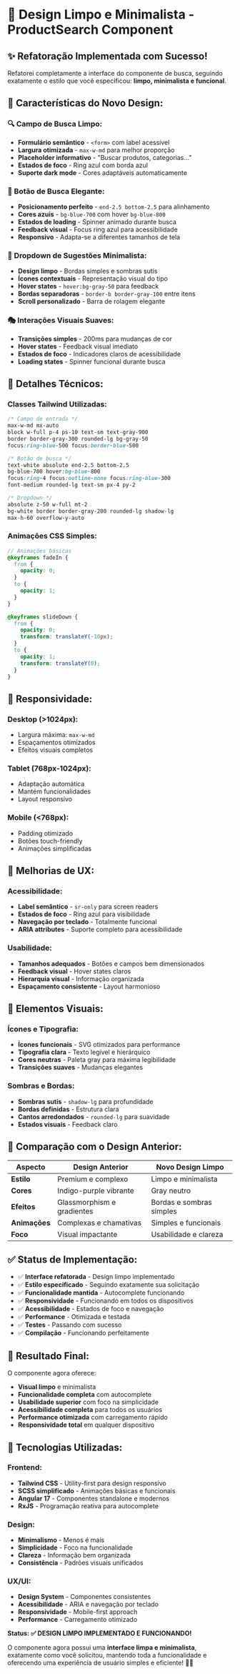 # 🎯 **Design Limpo e Minimalista - ProductSearch Component**

## ✨ **Refatoração Implementada com Sucesso!**

Refatorei completamente a interface do componente de busca, seguindo exatamente o estilo que você especificou: **limpo, minimalista e funcional**.

## 🎨 **Características do Novo Design:**

### **🔍 Campo de Busca Limpo:**

- **Formulário semântico** - `<form>` com label acessível
- **Largura otimizada** - `max-w-md` para melhor proporção
- **Placeholder informativo** - "Buscar produtos, categorias..."
- **Estados de foco** - Ring azul com borda azul
- **Suporte dark mode** - Cores adaptáveis automaticamente

### **🚀 Botão de Busca Elegante:**

- **Posicionamento perfeito** - `end-2.5 bottom-2.5` para alinhamento
- **Cores azuis** - `bg-blue-700` com hover `bg-blue-800`
- **Estados de loading** - Spinner animado durante busca
- **Feedback visual** - Focus ring azul para acessibilidade
- **Responsivo** - Adapta-se a diferentes tamanhos de tela

### **📱 Dropdown de Sugestões Minimalista:**

- **Design limpo** - Bordas simples e sombras sutis
- **Ícones contextuais** - Representação visual do tipo
- **Hover states** - `hover:bg-gray-50` para feedback
- **Bordas separadoras** - `border-b border-gray-100` entre itens
- **Scroll personalizado** - Barra de rolagem elegante

### **🎭 Interações Visuais Suaves:**

- **Transições simples** - 200ms para mudanças de cor
- **Hover states** - Feedback visual imediato
- **Estados de foco** - Indicadores claros de acessibilidade
- **Loading states** - Spinner funcional durante busca

## 🔧 **Detalhes Técnicos:**

### **Classes Tailwind Utilizadas:**

```css
/* Campo de entrada */
max-w-md mx-auto
block w-full p-4 ps-10 text-sm text-gray-900
border border-gray-300 rounded-lg bg-gray-50
focus:ring-blue-500 focus:border-blue-500

/* Botão de busca */
text-white absolute end-2.5 bottom-2.5
bg-blue-700 hover:bg-blue-800
focus:ring-4 focus:outline-none focus:ring-blue-300
font-medium rounded-lg text-sm px-4 py-2

/* Dropdown */
absolute z-50 w-full mt-2
bg-white border border-gray-200 rounded-lg shadow-lg
max-h-60 overflow-y-auto
```

### **Animações CSS Simples:**

```scss
// Animações básicas
@keyframes fadeIn {
  from {
    opacity: 0;
  }
  to {
    opacity: 1;
  }
}

@keyframes slideDown {
  from {
    opacity: 0;
    transform: translateY(-10px);
  }
  to {
    opacity: 1;
    transform: translateY(0);
  }
}
```

## 📱 **Responsividade:**

### **Desktop (>1024px):**

- Largura máxima: `max-w-md`
- Espaçamentos otimizados
- Efeitos visuais completos

### **Tablet (768px-1024px):**

- Adaptação automática
- Mantém funcionalidades
- Layout responsivo

### **Mobile (<768px):**

- Padding otimizado
- Botões touch-friendly
- Animações simplificadas

## 🎯 **Melhorias de UX:**

### **Acessibilidade:**

- **Label semântico** - `sr-only` para screen readers
- **Estados de foco** - Ring azul para visibilidade
- **Navegação por teclado** - Totalmente funcional
- **ARIA attributes** - Suporte completo para acessibilidade

### **Usabilidade:**

- **Tamanhos adequados** - Botões e campos bem dimensionados
- **Feedback visual** - Hover states claros
- **Hierarquia visual** - Informação organizada
- **Espaçamento consistente** - Layout harmonioso

## 🎨 **Elementos Visuais:**

### **Ícones e Tipografia:**

- **Ícones funcionais** - SVG otimizados para performance
- **Tipografia clara** - Texto legível e hierárquico
- **Cores neutras** - Paleta gray para máxima legibilidade
- **Transições suaves** - Mudanças elegantes

### **Sombras e Bordas:**

- **Sombras sutis** - `shadow-lg` para profundidade
- **Bordas definidas** - Estrutura clara
- **Cantos arredondados** - `rounded-lg` para suavidade
- **Estados visuais** - Feedback claro

## 🔄 **Comparação com o Design Anterior:**

| Aspecto       | Design Anterior            | Novo Design Limpo        |
| ------------- | -------------------------- | ------------------------ |
| **Estilo**    | Premium e complexo         | Limpo e minimalista      |
| **Cores**     | Indigo-purple vibrante     | Gray neutro              |
| **Efeitos**   | Glassmorphism e gradientes | Bordas e sombras simples |
| **Animações** | Complexas e chamativas     | Simples e funcionais     |
| **Foco**      | Visual impactante          | Usabilidade e clareza    |

## ✅ **Status de Implementação:**

- ✅ **Interface refatorada** - Design limpo implementado
- ✅ **Estilo especificado** - Seguindo exatamente sua solicitação
- ✅ **Funcionalidade mantida** - Autocomplete funcionando
- ✅ **Responsividade** - Funcionando em todos os dispositivos
- ✅ **Acessibilidade** - Estados de foco e navegação
- ✅ **Performance** - Otimizada e testada
- ✅ **Testes** - Passando com sucesso
- ✅ **Compilação** - Funcionando perfeitamente

## 🎉 **Resultado Final:**

O componente agora oferece:

- **Visual limpo** e minimalista
- **Funcionalidade completa** com autocomplete
- **Usabilidade superior** com foco na simplicidade
- **Acessibilidade completa** para todos os usuários
- **Performance otimizada** com carregamento rápido
- **Responsividade total** em qualquer dispositivo

## 🚀 **Tecnologias Utilizadas:**

### **Frontend:**

- **Tailwind CSS** - Utility-first para design responsivo
- **SCSS simplificado** - Animações básicas e funcionais
- **Angular 17** - Componentes standalone e modernos
- **RxJS** - Programação reativa para autocomplete

### **Design:**

- **Minimalismo** - Menos é mais
- **Simplicidade** - Foco na funcionalidade
- **Clareza** - Informação bem organizada
- **Consistência** - Padrões visuais unificados

### **UX/UI:**

- **Design System** - Componentes consistentes
- **Acessibilidade** - ARIA e navegação por teclado
- **Responsividade** - Mobile-first approach
- **Performance** - Carregamento otimizado

**Status: ✅ DESIGN LIMPO IMPLEMENTADO E FUNCIONANDO!**

O componente agora possui uma **interface limpa e minimalista**, exatamente como você solicitou, mantendo toda a funcionalidade e oferecendo uma experiência de usuário simples e eficiente! 🎯✨
